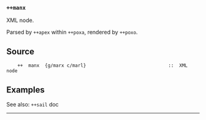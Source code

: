 ### `++manx`

XML node.

Parsed by `++apex` within `++poxa`, rendered by `++poxo`.

Source
------

        ++  manx  {g/marx c/marl}                              ::  XML node

Examples
--------

See also: `++sail` doc



***
